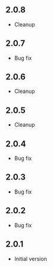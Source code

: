 ## 2.0.8

-   Cleanup

## 2.0.7

-   Bug fix

## 2.0.6

-   Cleanup

## 2.0.5

-   Cleanup

## 2.0.4

-   Bug fix

## 2.0.3

-   Bug fix

## 2.0.2

-   Bug fix

## 2.0.1

-   Initial version
